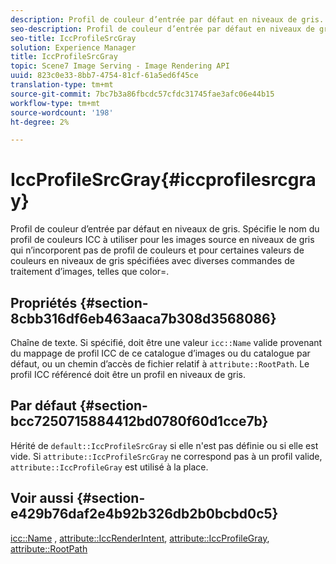 ```yaml
---
description: Profil de couleur d’entrée par défaut en niveaux de gris. Spécifie le nom du profil de couleurs ICC à utiliser pour les images source en niveaux de gris qui n’incorporent pas de profil de couleurs et pour certaines valeurs de couleurs en niveaux de gris spécifiées avec diverses commandes de traitement d’images, telles que color=.
seo-description: Profil de couleur d’entrée par défaut en niveaux de gris. Spécifie le nom du profil de couleurs ICC à utiliser pour les images source en niveaux de gris qui n’incorporent pas de profil de couleurs et pour certaines valeurs de couleurs en niveaux de gris spécifiées avec diverses commandes de traitement d’images, telles que color=.
seo-title: IccProfileSrcGray
solution: Experience Manager
title: IccProfileSrcGray
topic: Scene7 Image Serving - Image Rendering API
uuid: 823c0e33-8bb7-4754-81cf-61a5ed6f45ce
translation-type: tm+mt
source-git-commit: 7bc7b3a86fbcdc57cfdc31745fae3afc06e44b15
workflow-type: tm+mt
source-wordcount: '198'
ht-degree: 2%

---
```



# IccProfileSrcGray{#iccprofilesrcgray}

Profil de couleur d’entrée par défaut en niveaux de gris. Spécifie le nom du profil de couleurs ICC à utiliser pour les images source en niveaux de gris qui n’incorporent pas de profil de couleurs et pour certaines valeurs de couleurs en niveaux de gris spécifiées avec diverses commandes de traitement d’images, telles que color=.

## Propriétés {#section-8cbb316df6eb463aaca7b308d3568086}

Chaîne de texte. Si spécifié, doit être une valeur `icc::Name` valide provenant du mappage de profil ICC de ce catalogue d’images ou du catalogue par défaut, ou un chemin d’accès de fichier relatif à `attribute::RootPath`. Le profil ICC référencé doit être un profil en niveaux de gris.

## Par défaut {#section-bcc7250715884412bd0780f60d1cce7b}

Hérité de `default::IccProfileSrcGray` si elle n&#39;est pas définie ou si elle est vide. Si `attribute::IccProfileSrcGray` ne correspond pas à un profil valide, `attribute::IccProfileGray` est utilisé à la place.

## Voir aussi {#section-e429b76daf2e4b92b326db2b0bcbd0c5}

[icc::Name](../../../../../is-api/image-catalog/image-serving-api-ref/c-image-catalog-reference/c-icc-profile-map-reference/r-name-icc.md#reference-9e7d3c8e35434981a3dfac66b8946cbe) ,  [attribute::IccRenderIntent](../../../../../is-api/image-catalog/image-serving-api-ref/c-image-catalog-reference/c-attributes-reference/r-iccrenderintent.md#reference-012f207f28bd4406a5368d23ed95a51f),  [attribute::IccProfileGray](../../../../../is-api/image-catalog/image-serving-api-ref/c-image-catalog-reference/c-attributes-reference/r-iccprofilegray.md#reference-13822a1596e440eea0492e86d88dad35),  [attribute::RootPath](../../../../../is-api/image-catalog/image-serving-api-ref/c-image-catalog-reference/c-attributes-reference/r-rootpath.md#reference-17d57e5967be403b8408fa7214017494)
